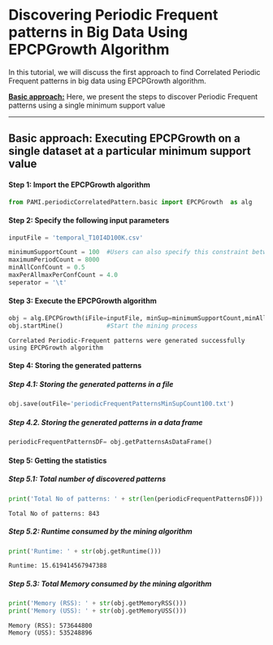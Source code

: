 # Discovering Periodic Frequent patterns in Big Data Using EPCPGrowth Algorithm

In this tutorial, we will discuss the first approach to find Correlated Periodic Frequent patterns in big data using EPCPGrowth algorithm.

[__Basic approach:__](#basicApproach) Here, we present the steps to discover Periodic Frequent patterns using a single minimum support value


***

## <a id='basicApproach'>Basic approach: Executing EPCPGrowth on a single dataset at a particular minimum support value</a>

#### Step 1: Import the EPCPGrowth algorithm


```python
from PAMI.periodicCorrelatedPattern.basic import EPCPGrowth  as alg
```

#### Step 2: Specify the following input parameters


```python
inputFile = 'temporal_T10I4D100K.csv'

minimumSupportCount = 100  #Users can also specify this constraint between 0 to 1.
maximumPeriodCount = 8000
minAllConfCount = 0.5
maxPerAllmaxPerConfCount = 4.0
seperator = '\t'       
```

#### Step 3: Execute the EPCPGrowth algorithm


```python
obj = alg.EPCPGrowth(iFile=inputFile, minSup=minimumSupportCount,minAllConf=minAllConfCount,maxPer=maximumPeriodCount,maxPerAllConf=maxPerAllmaxPerConfCount, sep=seperator)    #initialize
obj.startMine()            #Start the mining process
```

    Correlated Periodic-Frequent patterns were generated successfully using EPCPGrowth algorithm 


#### Step 4: Storing the generated patterns

##### Step 4.1: Storing the generated patterns in a file


```python
obj.save(outFile='periodicFrequentPatternsMinSupCount100.txt')
```

##### Step 4.2. Storing the generated patterns in a data frame


```python
periodicFrequentPatternsDF= obj.getPatternsAsDataFrame()
```

#### Step 5: Getting the statistics

##### Step 5.1: Total number of discovered patterns 


```python
print('Total No of patterns: ' + str(len(periodicFrequentPatternsDF)))
```

    Total No of patterns: 843


##### Step 5.2: Runtime consumed by the mining algorithm


```python
print('Runtime: ' + str(obj.getRuntime()))
```

    Runtime: 15.619414567947388


##### Step 5.3: Total Memory consumed by the mining algorithm


```python
print('Memory (RSS): ' + str(obj.getMemoryRSS()))
print('Memory (USS): ' + str(obj.getMemoryUSS()))
```

    Memory (RSS): 573644800
    Memory (USS): 535248896



```python

```
